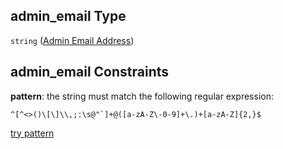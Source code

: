 ## admin\_email Type

`string` ([Admin Email Address](btpsa-usecase-properties-services-items-allof-1-then-allof-0-then-allof-0-then-properties-parameters-properties-admin-email-address.md))

## admin\_email Constraints

**pattern**: the string must match the following regular expression:&#x20;

```regexp
^[^<>()\[\]\\,;:\s@"`]+@([a-zA-Z\-0-9]+\.)+[a-zA-Z]{2,}$
```

[try pattern](https://regexr.com/?expression=%5E%5B%5E%3C%3E\(\)%5C%5B%5C%5D%5C%5C%2C%3B%3A%5Cs%40%22%60%5D%2B%40\(%5Ba-zA-Z%5C-0-9%5D%2B%5C.\)%2B%5Ba-zA-Z%5D%7B2%2C%7D%24 "try regular expression with regexr.com")

